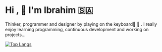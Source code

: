 # Hi ,  :hugs: I'm Ibrahim :saudi_arabia: 
Thinker, programmer and designer by playing on the keyboard:musical_score:    :musical_keyboard: . 
I really enjoy learning programming, continuous development and working on projects...

[![Top Langs](https://github-readme-stats.vercel.app/api/top-langs/?username=hemocod)](https://github.com/anuraghazra/github-readme-stats)























